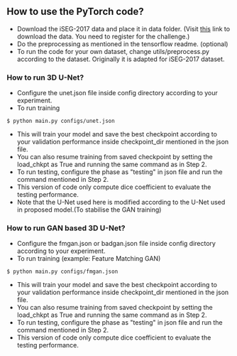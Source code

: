 ## How to use the PyTorch code?
* Download the iSEG-2017 data and place it in data folder. (Visit [this](http://iseg2017.web.unc.edu/download/) link to download the data. You need to register for the challenge.)
* Do the preprocessing as mentioned in the tensorflow readme. (optional)
* To run the code for your own dataset, change utils/preprocess.py according to the dataset. Originally it is adapted for iSEG-2017 dataset.

### How to run 3D U-Net?
* Configure the unet.json file inside config directory according to your experiment.
* To run training
```
$ python main.py configs/unet.json
```
* This will train your model and save the best checkpoint according to your validation performance inside checkpoint_dir mentioned in the json file.
* You can also resume training from saved checkpoint by setting the load_chkpt as True and running the same command as in Step 2.
* To run testing, configure the phase as "testing" in json file and run the command mentioned in Step 2.
* This version of code only compute dice coefficient to evaluate the testing performance.
* Note that the U-Net used here is modified according to the U-Net used in proposed model.(To stabilise the GAN training)

### How to run GAN based 3D U-Net?
* Configure the fmgan.json or badgan.json file inside config directory according to your experiment.
* To run training (example: Feature Matching GAN)
```
$ python main.py configs/fmgan.json
```
* This will train your model and save the best checkpoint according to your validation performance inside checkpoint_dir mentioned in the json file.
* You can also resume training from saved checkpoint by setting the load_chkpt as True and running the same command as in Step 2.
* To run testing, configure the phase as "testing" in json file and run the command mentioned in Step 2.
* This version of code only compute dice coefficient to evaluate the testing performance.


